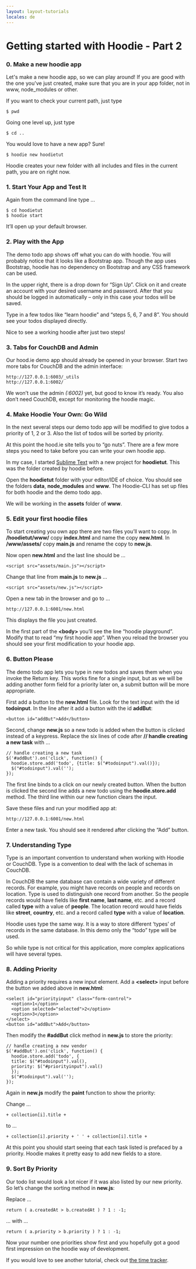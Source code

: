 ```yaml
---
layout: layout-tutorials
locales: de
---
```


# Getting started with Hoodie - Part 2

### 0. Make a new hoodie app

Let's make a new hoodie app, so we can play around! If you are good with the one you've just created, make sure 
that you are in your app folder, not in www, node_modules or other.

If you want to check your current path, just type
<pre><code>$ pwd</code></pre>

Going one level up, just type
<pre><code>$ cd ..</code></pre>

You would love to have a new app? Sure! 
<pre><code>$ hoodie new hoodietut</code></pre>

Hoodie creates your new folder with all includes and files in the current path, you are on right now.

### 1. Start Your App and Test It

Again from the command line type ...

<pre><code>$ cd hoodietut
$ hoodie start
</code></pre>

It’ll open up your default browser.

### 2. Play with the App

The demo todo app shows off what you can do with hoodie. You will probably notice that it looks like a Bootstrap app. Though the app uses Bootstrap, hoodie has no dependency on Bootstrap and any CSS framework can be used.

In the upper right, there is a drop down for “Sign Up”. Click on it and create an account with your desired username and password. After that you should be logged in automatically – only in this case your todos will be saved.

Type in a few todos like “learn hoodie” and “steps 5, 6, 7 and 8”. You should see your todos displayed directly.

Nice to see a working hoodie after just two steps!


### 3. Tabs for CouchDB and Admin

Our hood.ie demo app should already be opened in your browser. 
Start two more tabs for CouchDB and the admin interface:

```
http://127.0.0.1:6003/_utils
http://127.0.0.1:6002/
```

We won’t use the admin *(:6002)* yet, but good to know it’s ready. You also don’t need CouchDB, except for monitoring the hoodie magic.


### 4. Make Hoodie Your Own: Go Wild

In the next several steps our demo todo app will be modified to give todos a priority of 1, 2 or 3. Also the list of todos will be sorted by priority.

At this point the hood.ie site tells you to “go nuts”. There are a few more steps you need to take before you can write your own hoodie app.

In my case, I started <a href="http://www.sublimetext.com/" target="_blank">Sublime Text</a> with a new project for **hoodietut**. This was the folder created by hoodie before.

Open the **hoodietut** folder with your editor/IDE of choice. You should see the folders **data**, **node_modules** and **www**. The Hoodie-CLI has set up files for both hoodie and the demo todo app.

We will be working in the **assets** folder of **www**.


### 5. Edit your first hoodie files

To start creating you own app there are two files you’ll want to copy. In **/hoodietut/www/** copy **index.html** and name the copy **new.html**. In **/www/assets/** copy **main.js** and rename the copy to **new.js**.

Now open **new.html** and the last line should be ...

<pre><code>&lt;script src="assets/main.js">&lt;/script></code></pre>

Change that line from **main.js** to **new.js** ...

<pre><code>&lt;script src="assets/new.js">&lt;/script></code></pre>

Open a new tab in the browser and go to ...

<pre><code>http://127.0.0.1:6001/new.html</code></pre>

This displays the file you just created.

In the first part of the **&lt;body>** you’ll see the line “hoodie playground”. Modify that to read “my first hoodie app”. When you reload the browser you should see your first modification to your hoodie app.


### 6. Button Please

The demo todo app lets you type in new todos and saves them when you invoke the Return key. This works fine for a single input, but as we will be adding another form field for a priority later on, a submit button will be more appropriate.

First add a button to the **new.html** file. Look for the text input with the id **todoinput**. In the line after it add a button with the id **addBut**:

<pre><code>&lt;button id="addBut">Add&lt;/button></code></pre>

Second, change **new.js** so a new todo is added when the button is clicked instead of a keypress. Replace the six lines of code after **// handle creating a new task** with ...

<pre><code>// handle creating a new task
$('#addBut').on('click', function() {
  hoodie.store.add('todo', {title: $("#todoinput").val()});
  $("#todoinput").val('');
});
</code></pre>

The first line binds to a click on our newly created button. When the button is clicked the second line adds a new todo using the **hoodie.store.add** method. The third line within our new function clears the input.

Save these files and run your modified app at:

<pre><code>http://127.0.0.1:6001/new.html</code></pre>

Enter a new task. You should see it rendered after clicking the “Add” button.

### 7. Understanding Type

Type is an important convention to understand when working with Hoodie or CouchDB. Type is a convention to deal with the lack of schemas in CouchDB.

In CouchDB the same database can contain a wide variety of different records. For example, you might have records on people and records on location. Type is used to distinguish one record from another. So the people records would have fields like **first name**, **last name**, etc. and a record called **type** with a value of **people**. The location record would have fields like **street**, **country**, etc. and a record called **type** with a value of **location**.

Hoodie uses type the same way. It is a way to store different ‘types’ of records in the same database. In this demo only the “todo” type will be used.

So while type is not critical for this application, more complex applications will have several types.


### 8. Adding Priority

Adding a priority requires a new input element. Add a **&lt;select>** input before the button we added above in **new.html**:

<pre><code>&lt;select id="priorityinput" class="form-control">
  &lt;option>1&lt;/option>
  &lt;option selected="selected">2&lt;/option>
  &lt;option>3&lt;/option>
&lt;/select>
&lt;button id="addBut">Add&lt;/button>
</code></pre>

Then modify the **#addBut** click method in **new.js** to store the priority:

<pre><code>// handle creating a new vendor
$('#addBut').on('click', function() {
  hoodie.store.add('todo', {
  title: $("#todoinput").val(),
  priority: $("#priorityinput").val()
  });
  $("#todoinput").val('');
});
</code></pre>

Again in **new.js** modify the **paint** function to show the priority:

Change ...

<pre><code>+ collection[i].title +</code></pre>

to ...

<pre><code>+ collection[i].priority + ' ' + collection[i].title +</code></pre>

At this point you should start seeing that each task listed is prefaced by a priority. Hoodie makes it pretty easy to add new fields to a store.


### 9. Sort By Priority

Our todo list would look a lot nicer if it was also listed by our new priority. So let’s change the sorting method in **new.js**:

Replace ...

<pre><code>return ( a.createdAt > b.createdAt ) ? 1 : -1;</code></pre>

... with ...

<pre><code>return ( a.priority > b.priority ) ? 1 : -1;</code></pre>

Now your number one priorities show first and you hopefully got a good first impression on the hoodie way of development.

If you would love to see another tutorial, check out [the time tracker](../tutorials/timetracker.html).